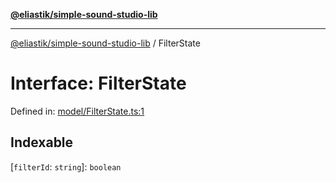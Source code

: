 [**@eliastik/simple-sound-studio-lib**](../README.md)

***

[@eliastik/simple-sound-studio-lib](../globals.md) / FilterState

# Interface: FilterState

Defined in: [model/FilterState.ts:1](https://github.com/Eliastik/simple-sound-studio-lib/blob/b65a8fd23e374795fe23a2588430ae96578f8619/lib/model/FilterState.ts#L1)

## Indexable

\[`filterId`: `string`\]: `boolean`
